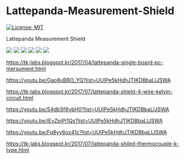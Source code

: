 # Lattepanda-Measurement-Shield

[![License: MIT](https://img.shields.io/badge/License-MIT-yellow.svg)](https://opensource.org/licenses/MIT)

Lattepanda Measurement Shield

<img src="https://2.bp.blogspot.com/-MUg-kK5xBMc/WPvqkB7sIFI/AAAAAAAAAQM/_9YM_cEBBO41UzJm64qX9cs-5OhX6sSxgCLcB/s640/pcb_v1.3_module.png">

<img src="https://4.bp.blogspot.com/-dfVKJSAwlVE/WPvsU379F6I/AAAAAAAAAQY/5FQ1DOZddj8eumcdSCIbcBDorgsMx_J2ACLcB/s1600/pcb_v1.3_module01.png">

<img src="https://2.bp.blogspot.com/-aJiPSEDXYfY/WPwUQKyCQgI/AAAAAAAAASk/fTQChgSOqlk6Vwqyifa-s_12ikCu_0G-QCLcB/s1600/MAP.png">

<img src="https://2.bp.blogspot.com/-TBio4cZDpCc/WPwIzGdhRvI/AAAAAAAAARI/Ajzana0ojYQxdFPQnVI1Sggq07U2QMT5ACLcB/s1600/Layout.png">

<img src="https://4.bp.blogspot.com/-EIOpuW8s08U/WPvsVH6OY5I/AAAAAAAAAQc/bQFDPVESbZ4_RLP7BEki9KMkxXw0RwgPQCLcB/s1600/pcb_v1.3_module02.png">

<img src="https://4.bp.blogspot.com/-LTR4NQFNVGM/WVkEyMozDCI/AAAAAAAAAT0/OzUg7wLmQ4Yqlc44jTTvWfkr0xaZXs_aQCLcBGAs/s640/cube.png">

https://tk-labs.blogspot.kr/2017/04/lattepanda-single-board-pc-mersument.html

https://youtu.be/Gao8uBBO_YQ?list=UUIPe5kHdhJTlKDBbaLlJSWA

https://tk-labs.blogspot.kr/2017/07/lattepanda-shield-4-wire-kelvin-circuit.html

https://youtu.be/S4dbSf8vbH0?list=UUIPe5kHdhJTlKDBbaLlJSWA

https://youtu.be/iEvZpjPi1Qs?list=UUIPe5kHdhJTlKDBbaLlJSWA

https://youtu.be/Fq8yy6oz41c?list=UUIPe5kHdhJTlKDBbaLlJSWA

https://tk-labs.blogspot.kr/2017/07/lattepanda-shiled-thermocouple-k-type.html

